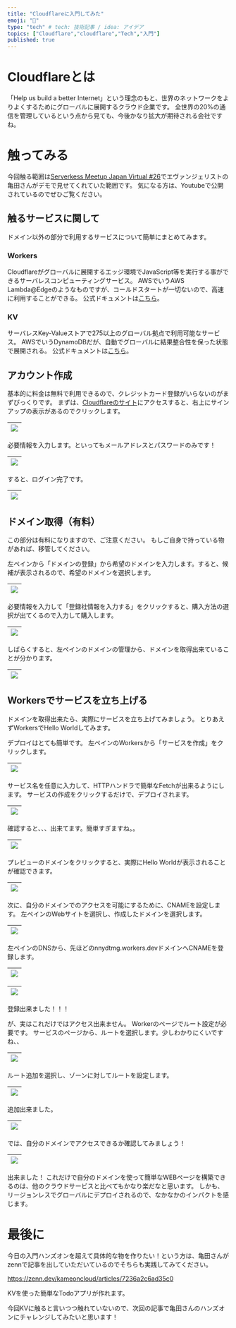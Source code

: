 ```yaml
---
title: "Cloudflareに入門してみた"
emoji: "🌟"
type: "tech" # tech: 技術記事 / idea: アイデア
topics: ["Cloudflare","cloudflare","Tech","入門"]
published: true
---
```


# Cloudflareとは

「Help us build a better Internet」という理念のもと、世界のネットワークをよりよくするためにグローバルに展開するクラウド企業です。
全世界の20%の通信を管理しているという点から見ても、今後かなり拡大が期待される会社ですね。


# 触ってみる

今回触る範囲は[Serverkess Meetup Japan Virtual #26](https://serverless.connpass.com/event/274263/)でエヴァンジェリストの亀田さんがデモで見せてくれていた範囲です。
気になる方は、Youtubeで公開されているのでぜひご覧ください。


## 触るサービスに関して

ドメイン以外の部分で利用するサービスについて簡単にまとめてみます。


### Workers

Cloudflareがグローバルに展開するエッジ環境でJavaScript等を実行する事ができるサーバレスコンピューティングサービス。
AWSでいうAWS Lambda@Edgeのようなものですが、コールドスタートが一切ないので、高速に利用することができる。
公式ドキュメントは[こちら](https://developers.cloudflare.com/workers/)。


### KV

サーバレスKey-Valueストアで275以上のグローバル拠点で利用可能なサービス。
AWSでいうDynamoDBだが、自動でグローバルに結果整合性を保った状態で展開される。
公式ドキュメントは[こちら](https://developers.cloudflare.com/workers/runtime-apis/kv/)。


## アカウント作成

基本的に料金は無料で利用できるので、クレジットカード登録がいらないのがまずびっくりです。
まずは、[Cloudflareのサイト](https://www.cloudflare.com/ja-jp/)にアクセスすると、右上にサインアップの表示があるのでクリックします。

|![](https://storage.googleapis.com/zenn-user-upload/907c91fa8489-20230301.png)|
|:--|

必要情報を入力します。といってもメールアドレスとパスワードのみです！

|![](https://storage.googleapis.com/zenn-user-upload/e43835624bf4-20230301.png)|
|:--|

すると、ログイン完了です。

|![](https://storage.googleapis.com/zenn-user-upload/43679406f69d-20230301.png)|
|:--|


## ドメイン取得（有料）

この部分は有料になりますので、ご注意ください。
もしご自身で持っている物があれば、移管してください。

左ペインから「ドメインの登録」から希望のドメインを入力します。すると、候補が表示されるので、希望のドメインを選択します。

|![](https://storage.googleapis.com/zenn-user-upload/f698fe7d489b-20230301.png)|
|:--|

必要情報を入力して「登録社情報を入力する」をクリックすると、購入方法の選択が出てくるので入力して購入します。

|![](https://storage.googleapis.com/zenn-user-upload/14a0f407e132-20230301.png)|
|:--|

しばらくすると、左ペインのドメインの管理から、ドメインを取得出来ていることが分かります。

|![](https://storage.googleapis.com/zenn-user-upload/636c7d400de5-20230301.png)|
|:--|


## Workersでサービスを立ち上げる

ドメインを取得出来たら、実際にサービスを立ち上げてみましょう。
とりあえずWorkersでHello Worldしてみます。

デプロイはとても簡単です。
左ペインのWorkersから「サービスを作成」をクリックします。

|![](https://storage.googleapis.com/zenn-user-upload/adae24583984-20230302.png)|
|:--|

サービス名を任意に入力して、HTTPハンドラで簡単なFetchが出来るようにします。
サービスの作成をクリックするだけで、デプロイされます。

|![](https://storage.googleapis.com/zenn-user-upload/f3e5320ac8bd-20230302.png)|
|:--|

確認すると、、、出来てます。簡単すぎますね。。

|![](https://storage.googleapis.com/zenn-user-upload/cf1f7cc7b729-20230302.png)|
|:--|

プレビューのドメインをクリックすると、実際にHello Worldが表示されることが確認できます。

|![](https://storage.googleapis.com/zenn-user-upload/66988993db5d-20230302.png)|
|:--|

次に、自分のドメインでのアクセスを可能にするために、CNAMEを設定します。
左ペインのWebサイトを選択し、作成したドメインを選択します。

|![](https://storage.googleapis.com/zenn-user-upload/d4ef985dcbb0-20230302.png)|
|:--|

左ペインのDNSから、先ほどのnnydtmg.workers.devドメインへCNAMEを登録します。

|![](https://storage.googleapis.com/zenn-user-upload/cec39adc6925-20230302.png)|
|:--|

|![](https://storage.googleapis.com/zenn-user-upload/7c54bc083b9d-20230302.png)|
|:--|

登録出来ました！！！

が、実はこれだけではアクセス出来ません。
Workerのページでルート設定が必要です。
サービスのページから、ルートを選択します。少しわかりにくいですね、、

|![](https://storage.googleapis.com/zenn-user-upload/0d38118ed30b-20230302.png)|
|:--|

ルート追加を選択し、ゾーンに対してルートを設定します。

|![](https://storage.googleapis.com/zenn-user-upload/b5b58431f6b7-20230302.png)|
|:--|

追加出来ました。

|![](https://storage.googleapis.com/zenn-user-upload/0dde8fc9a0a7-20230302.png)|
|:--|

では、自分のドメインでアクセスできるか確認してみましょう！

|![](https://storage.googleapis.com/zenn-user-upload/30de05c3478e-20230302.png)|
|:--|

出来ました！
これだけで自分のドメインを使って簡単なWEBページを構築できるのは、他のクラウドサービスと比べてもかなり楽だなと思います。
しかも、リージョンレスでグローバルにデプロイされるので、なかなかのインパクトを感じます。


# 最後に

今日の入門ハンズオンを超えて具体的な物を作りたい！という方は、亀田さんがzennで記事を出していただいているのでそちらも実践してみてください。

https://zenn.dev/kameoncloud/articles/7236a2c6ad35c0

KVを使った簡単なTodoアプリが作れます。

今回KVに触ると言いつつ触れていないので、次回の記事で亀田さんのハンズオンにチャレンジしてみたいと思います！

